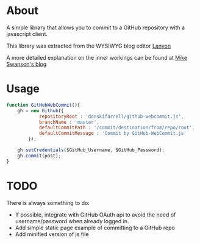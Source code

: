 # About

A simple library that allows you to commit to a GitHub repository with a javascript client.

This library was extracted from the WYSIWYG blog editor [Lanyon](https://github.com/swanson/lanyon)

A more detailed explanation on the inner workings can be found at [Mike Swanson's blog](http://swanson.github.com/blog/2011/07/23/digging-around-the-github-api-take-2.html)

# Usage

```javascript
function GitHubWebCommit(){
  	gh = new Github({
  			repositoryRoot : 'donskifarrell/github-webcommit.js',
  			branchName : 'master',
			defaultCommitPath : '/commit/destination/from/repo/root',
			defaultCommitMessage : 'Commit by GitHub-WebCommit.js'
		});

    gh.setCredentials($GitHub_Username, $GitHub_Password);
    gh.commit(post);
}
```

# TODO

There is always something to do:

* If possible, integrate with GitHub OAuth api to avoid the need of username/password when already logged in.
* Add simple static page example of committing to a GitHub repo
* Add minified version of js file
